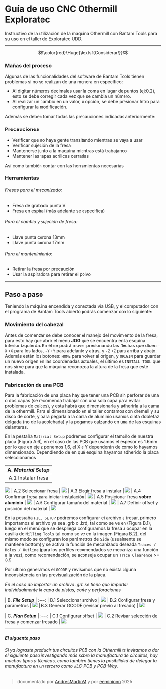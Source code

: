 # Guía de uso CNC Othermill Exploratec
Instructivo de la utilización de la maquina Othermill con Bantam Tools para su uso en el taller de Exploratec UDD.

----

$$\color{red}\Huge{\textsf{Considerar!}}$$

### Mañas del proceso

Algunas de las funcionalidades del software de Bantam Tools tienen problemas si no se realizan de una menera en específico:

- Al digitar números decimales usar la coma en lugar de puntos (ej:0,2), esto se debe corregir cada vez que se cambia un número.
- Al realizar un cambio en un valor, u opción, se debe presionar Intro para configurar la modificación.

Además se deben tomar todas las precauciones indicadas anteriormente:

### Precauciones

- Verificar que no haya gente transitando mientras se vaya a usar
- Verificar sujeción de la fresa 
- Mantenerse junto a la maquina mientras está trabajando
- Mantener las tapas acrílicas cerradas

Así como también contar con las herramientas necesarias:
### Herramientas

###### Fresas para el mecanizado:
- Fresa de grabado punta V 
- Fresa en espiral
(más adelante se especifica)

###### Para el cambio y sujeción de fresa:
- Llave punta corona 13mm
- Llave punta corona 17mm

###### Para el mantenimiento:
- Retirar la fresa por precaución
- Usar la aspiradora para retirar el polvo

----

## Paso a paso

Teniendo la máquina encendida y conectada vía USB, y el computador con el programa de Bantam Tools abierto podrás comenzar con lo siguiente: 

### Movimiento del cabezal

Antes de comenzar se debe conocer el manejo del movimiento de la fresa, para esto hay que abrir el menu **JOG** que se encuentra en la esquina inferior izquierda. En él se podrá mover presionando las flechas que dicen `-X` `+X` para los lados, `-Y` `+Y` para adelante y atras, y `-Z` `+Z` para arriba y abajo. Además están los botones: `HOME` para volver al origen, y `ORIGIN` para guardar un nuevo origen en las coordenadas actuales, el último es `INSTALL TOOL` que nos sirve para que la máquina reconozca la altura de la fresa que esté instalada.

### Fabricación de una PCB

Para la fabricación de una placa hay que tener una PCB sin perforar de una o dos capas (se recomenda trabajar con una sola capa para evitar problemas de calces), y esta habrá que dimensionarla y adherirla a la cama de la othermill. Para el dimensionado en el taller contamos con dremell y su disco de corte, y para pegarla a la cama de aluminio usamos cinta doblefaz delgada (no de la acolchada) y la pegamos calzando en una de las esquinas delanteras.

En la pestaña `Material Setup` podremos configurar el tamaño de nuestra placa (Figura A.6), en el caso de las PCB que usamos el espesor es 1.6mm por lo que en eje z ponemos 1,6, el X e Y dependerán de como lo hayamos dimensionado. Dependiendo de en qué esquina hayamos adherido la placa seleccionamos 

| A. ***Material Setup*** |
|:---:|
| A.1 Instalar fresa |
![](img/paso2.png)
| A.2 Seleccionar fresa |
![](img/paso1.png)
| A.3 Elegir fresa a instalar |
![](img/paso3.png)
| A.4 Confirmar fresa para iniciar instalación |
![](img/paso4.png)
| A.5 Posicionar fresa **sobre aluminio** |
![](img/paso5.png)
| A.6 Configurar tamaño del material |
![](img/paso6.png)
| A.7 Definir offset y posición del material |
![](img/paso7.png)



En la pestaña `FILE SETUP` podremos configurar el archivo a fresar, primero importamos el archivo ya sea .grb o .brd, tal como se ve en (Figura B.1), luego en el menú que se despliega configuramos la fresa a ocupar en la casilla de `Milling Tools` tal como se ve en la imagen (Figura B.2), del mismo modo se configuran los parámetros de `Side` (usualmente se mantiene bottom) y se activa la función de mecanizado deseada `Traces / Holes / Outline` (para los perfiles recomendados se mecaniza una función a la vez), como recomendación, se aconseja ocupar un `Trace Clearence` >= 3.5

Por ultimo generamos el `GCODE` y revisamos que no exista alguna inconsistencia en las previsualización de la placa.

*En el caso de importar un archivo .grb se tiene que importar individualmente la capa de pistas, corte y perforaciones*

| B. ***File Setup*** |
:---:
| B.1 Seleccionar archivo |
![](img/paso8.png)
| B.2 Configurar fresa y parámetros |
![](img/paso9.png)
| B.3 Generar GCODE (revisar previo al fresado) |
![](img/paso10.png)

| C. ***Plan Setup*** |
:---:
| C.1 Configurar offset |
![](img/paso11.png)
| C.2 Revisar selección de fresa y comenzar fresado |
![](img/paso12.png)



---

##### El siguente paso
###### Si ya lograste producir tus circuitos PCB con la Othermill te invitamos a dar el siguiente paso investigando más sobre la manufactura de circuitos, hay muchos tipos y técnicas, como también tienes la posibilidad de delegar la manufactura en un tercero como JLC-PCB y PCB-Way.

>documentado por [AndresMartinM](https://github.com/AndresMartinM) y por [eeminionn](https://github.com/eeminionn) 2025